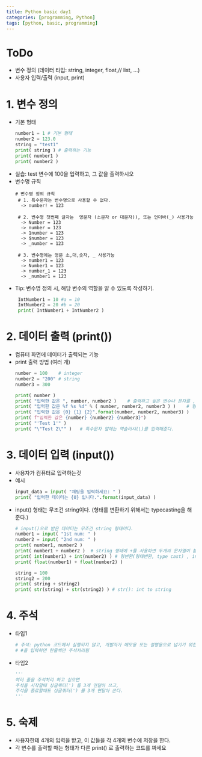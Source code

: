 ```yaml
---
title: Python basic day1
categories: [programming, Python]
tags: [python, basic, programming]
---
```

# ToDo
- 변수 정의 (데이터 타입: string, integer, float,// list, ...)
- 사용자 입력/출력 (input, print)

# 1. 변수 정의
- 기본 형태
  ```python
  number1 = 1 # 기본 형태
  number2 = 123.0
  string = "test1"
  print( string ) # 출력하는 기능
  print( number1 )
  print( number2 )
  ```
- 실습: test 변수에 100을 입력하고, 그 값을 출력하시오
- 변수명 규칙
   ```
   # 변수명 정의 규칙
    # 1. 특수문자는 변수명으로 사용할 수 없다.
     -> number! = 123

    # 2. 변수명 첫번째 글자는  영문자 (소문자 or 대문자)), 또는 언더바(_) 사용가능
     -> Number = 123
     -> number = 123
     -> 1number = 123
     -> $number = 123
     -> _number = 123

    # 3. 변수명에는 영문 소,대,숫자, _ 사용가능
     -> number1 = 123
     -> Number1 = 123
     -> number_1 = 123
     -> _number1 = 123
   ```
- Tip: 변수명 정의 시, 해당 변수의 역할을 알 수 있도록 작성하기.
   ```python
    IntNumber1 = 10 #a = 10
    IntNumber2 = 20 #b = 20
    print( IntNumber1 + IntNumber2 )
   ```
   

# 2. 데이터 출력 (print())
- 컴퓨터 화면에 데이터가 출력되는 기능
- print 출력 방법 (여러 개)
   ```python
  number = 100    # integer
  number2 = "200" # string
  number3 = 300 

  print( number )
  print( "입력한 값은 ", number, number2 )    # 출력하고 싶은 변수나 문자를 ,를 기준으로 나열하기
  print( "입력한 값은 %f %s %d" % ( number, number2, number3 ) )    # 형식 지정자로 출력 
  print( "입력한 값은 {0} {1} {2}".format(number, number2, number3) )
  print( f"입력한 값은 {number} {number2} {number3}")
  print( "'Test 1'" )
  print( "\"Test 2\"" )   # 특수문자 앞에는 역슬러시(\)를 입력해준다.
   ```
# 3. 데이터 입력 (input())
- 사용자가 컴퓨터로 입력하는것
- 예시
   ```python
  input_data = input( "채팅을 입력하세요: " )
  print( "입력한 데이터는 {0} 입니다.".format(input_data) )
   ```
- input() 형태는 무조건 string이다. (형태를 변환하기 위해서는 typecasting을 해준다.)
   ```python
  # input()으로 받은 데이터는 무조건 string 형태이다.
  number1 = input( "1st num: " )
  number2 = input( "2nd num: " )
  print( number1, number2 )
  print( number1 + number2 )  # string 형태에 +를 사용하면 두개의 문자열이 붙는다.
  print( int(number1) + int(number2) ) # 형변환(형태변환, type cast) , int(): str to int
  print( float(number1) + float(number2) )
   ```
   ```python
  string = 100
  string2 = 200
  print( string + string2)
  print( str(string) + str(string2) ) # str(): int to string
   ```

# 4. 주석
- 타입1
  ```python
  # 주석: python 코드에서 실행되지 않고, 개발자가 메모용 또는 설명용으로 넘기기 위한 멘트
  # #을 입력하면 한줄씩만 주석처리됨
  ```
- 타입2
   ```python
  '''
  여러 줄을 주석처리 하고 싶으면
  주석을 시작할때 싱글쿼터(') 를 3개 연달아 쓰고,
  주석을 종료할때도 싱글쿼터(') 를 3개 연달아 쓴다.
  '''
   ```

# 5. 숙제
  - 사용자한테 4개의 입력을 받고, 이 값들을 각 4개의 변수에 저장을 한다.
  - 각 변수를 출력할 때는 형태가 다른 print() 로 출력하는 코드를 짜세요
